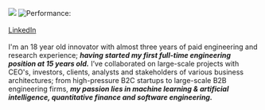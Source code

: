 ![](https://komarev.com/ghpvc/?username=oskccy&color=brightgreen) 
![Performance:](https://img.shields.io/badge/Latest%20performance%20review-5/5-red?style=flat)
<br>
<br>
<a href="https://www.linkedin.com/in/oscar-sharaz/">LinkedIn<a/>
<br>
<br>
I'm an 18 year old innovator with almost three years of paid engineering and research experience; ***having started my first full-time engineering position at 15 years old.*** I’ve collaborated on large-scale projects with CEO's, investors, clients, analysts and stakeholders of various business architectures; from high-pressure B2C startups to large-scale B2B engineering firms, ***my passion lies in machine learning & artificial intelligence, quantitative finance and software engineering.***
